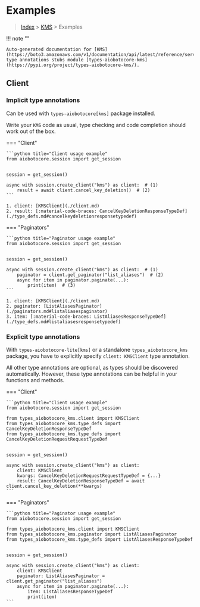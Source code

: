 # Examples

> [Index](../README.md) > [KMS](./README.md) > Examples

!!! note ""

    Auto-generated documentation for [KMS](https://boto3.amazonaws.com/v1/documentation/api/latest/reference/services/kms.html#KMS)
    type annotations stubs module [types-aiobotocore-kms](https://pypi.org/project/types-aiobotocore-kms/).

## Client

### Implicit type annotations

Can be used with `types-aiobotocore[kms]` package installed.

Write your `KMS` code as usual,
type checking and code completion should work out of the box.



=== "Client"

    ```python title="Client usage example"
    from aiobotocore.session import get_session


    session = get_session()

    async with session.create_client("kms") as client:  # (1)
        result = await client.cancel_key_deletion()  # (2)
    ```

    1. client: [KMSClient](./client.md)
    2. result: [:material-code-braces: CancelKeyDeletionResponseTypeDef](./type_defs.md#cancelkeydeletionresponsetypedef) 



=== "Paginators"

    ```python title="Paginator usage example"
    from aiobotocore.session import get_session


    session = get_session()

    async with session.create_client("kms") as client:  # (1)
        paginator = client.get_paginator("list_aliases")  # (2)
        async for item in paginator.paginate(...):
            print(item)  # (3)
    ```

    1. client: [KMSClient](./client.md)
    2. paginator: [ListAliasesPaginator](./paginators.md#listaliasespaginator)
    3. item: [:material-code-braces: ListAliasesResponseTypeDef](./type_defs.md#listaliasesresponsetypedef) 




### Explicit type annotations

With `types-aiobotocore-lite[kms]`
or a standalone `types_aiobotocore_kms` package, you have to explicitly specify
`client: KMSClient` type annotation.

All other type annotations are optional, as types should be discovered automatically.
However, these type annotations can be helpful in your functions and methods.


=== "Client"

    ```python title="Client usage example"
    from aiobotocore.session import get_session

    from types_aiobotocore_kms.client import KMSClient
    from types_aiobotocore_kms.type_defs import CancelKeyDeletionResponseTypeDef
    from types_aiobotocore_kms.type_defs import CancelKeyDeletionRequestRequestTypeDef


    session = get_session()

    async with session.create_client("kms") as client:
        client: KMSClient
        kwargs: CancelKeyDeletionRequestRequestTypeDef = {...}
        result: CancelKeyDeletionResponseTypeDef = await client.cancel_key_deletion(**kwargs)
    ```



=== "Paginators"

    ```python title="Paginator usage example"
    from aiobotocore.session import get_session

    from types_aiobotocore_kms.client import KMSClient
    from types_aiobotocore_kms.paginator import ListAliasesPaginator
    from types_aiobotocore_kms.type_defs import ListAliasesResponseTypeDef


    session = get_session()

    async with session.create_client("kms") as client:
        client: KMSClient
        paginator: ListAliasesPaginator = client.get_paginator("list_aliases")
        async for item in paginator.paginate(...):
            item: ListAliasesResponseTypeDef
            print(item)
    ```


